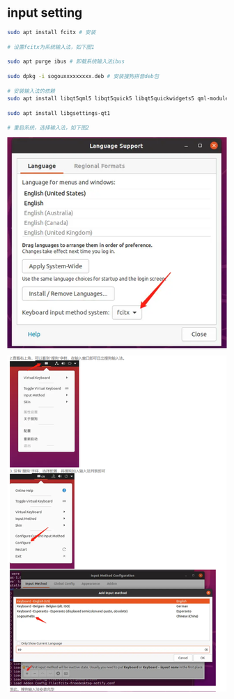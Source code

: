 # input setting

``` sh
sudo apt install fcitx # 安装

# 设置fcitx为系统输入法，如下图1

sudo apt purge ibus # 卸载系统输入法ibus

sudo dpkg -i sogouxxxxxxxxx.deb # 安装搜狗拼音deb包

# 安装输入法的依赖
sudo apt install libqt5qml5 libqt5quick5 libqt5quickwidgets5 qml-module-qtquick2

sudo apt install libgsettings-qt1

# 重启系统，选择输入法，如下图2
```

![图1](../MdImages/Linux/fcitx_setting.webp "图1")

![](../MdImages/Linux/sogoupinyin_set.jpg "图2")